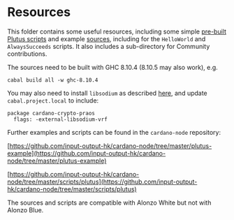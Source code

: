# Resources
This folder contains some useful resources, including some simple [pre-built Plutus scripts](plutus-scripts) and example [sources](plutus-sources), including for the `HelloWorld` and `AlwaysSucceeds` scripts.
It also includes a sub-directory for Community contributions.

The sources need to be built with GHC 8.10.4 (8.10.5 may also work), e.g.

``cabal build all -w ghc-8.10.4``

You may also need to install `libsodium` as described [here](https://github.com/input-output-hk/cardano-node/blob/master/doc/getting-started/install.md/), and update `cabal.project.local` to include:

```
package cardano-crypto-praos
  flags: -external-libsodium-vrf
```

Further examples and scripts can be found in the `cardano-node` repository:

[https://github.com/input-output-hk/cardano-node/tree/master/plutus-example](https://github.com/input-output-hk/cardano-node/tree/master/plutus-example)

[https://github.com/input-output-hk/cardano-node/tree/master/scripts/plutus](https://github.com/input-output-hk/cardano-node/tree/master/scripts/plutus)

The sources and scripts are compatible with Alonzo White but not with Alonzo Blue.
